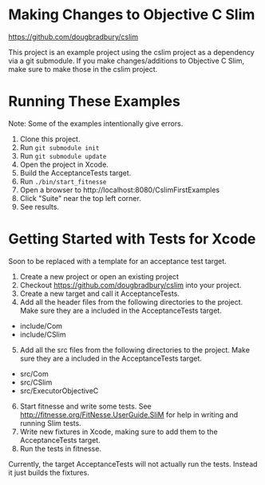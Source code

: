 # Making Changes to Objective C Slim

https://github.com/dougbradbury/cslim

This project is an example project using the cslim project as a dependency via a git submodule.  If you make changes/additions to Objective C Slim, make sure to make those in the cslim project.

# Running These Examples

Note: Some of the examples intentionally give errors.

1. Clone this project.
2. Run `git submodule init`
3. Run `git submodule update`
4. Open the project in Xcode.
5. Build the AcceptanceTests target.
6. Run `./bin/start_fitnesse`
7. Open a browser to http://localhost:8080/CslimFirstExamples
8. Click "Suite" near the top left corner.
9. See results.

# Getting Started with Tests for Xcode

Soon to be replaced with a template for an acceptance test target.

1. Create a new project or open an existing project
2. Checkout https://github.com/dougbradbury/cslim into your project.
3. Create a new target and call it AcceptanceTests.
4. Add all the header files from the following directories to the project.  Make sure they are a included in the AcceptanceTests target.
  * include/Com
  * include/CSlim
5. Add all the src files from the following directories to the project.  Make sure they are a included in the AcceptanceTests target.
  * src/Com
  * src/CSlim
  * src/ExecutorObjectiveC
6. Start fitnesse and write some tests.  See http://fitnesse.org/FitNesse.UserGuide.SliM for help in writing and running Slim tests.
7. Write new fixtures in Xcode, making sure to add them to the AcceptanceTests target.
8. Run the tests in fitnesse.

Currently, the target AcceptanceTests will not actually run the tests.  Instead it just builds the fixtures.